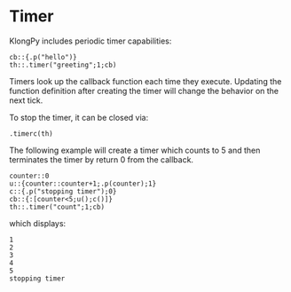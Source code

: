 # Timer

KlongPy includes periodic timer capabilities:

```
cb::{.p("hello")}
th::.timer("greeting";1;cb)
```

Timers look up the callback function each time they execute. Updating the
function definition after creating the timer will change the behavior on the
next tick.

To stop the timer, it can be closed via:

```
.timerc(th)
```

The following example will create a timer which counts to 5 and then 
terminates the timer by return 0 from the callback.

```
counter::0
u::{counter::counter+1;.p(counter);1}
c::{.p("stopping timer");0}
cb::{:[counter<5;u();c()]}
th::.timer("count";1;cb)
```

which displays:

```
1
2
3
4
5
stopping timer
```

